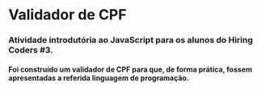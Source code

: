 # Validador de CPF

### Atividade introdutória ao JavaScript para os alunos do Hiring Coders #3.

#### Foi construído um validador de CPF para que, de forma prática, fossem apresentadas a referida linguagem de programação.